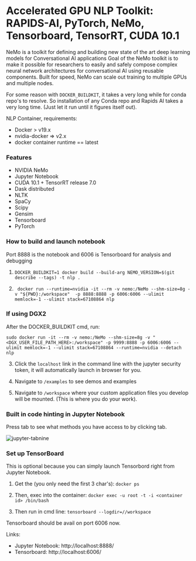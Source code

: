 # Accelerated GPU NLP Toolkit: RAPIDS-AI, PyTorch, NeMo, Tensorboard, TensorRT, CUDA 10.1
NeMo is a toolkit for defining and building new state of the art deep learning models for Conversational AI applications  Goal of the NeMo toolkit is to make it possible for researchers to easily and safely compose complex neural network architectures for conversational AI using reusable components. Built for speed, NeMo can scale out training to multiple GPUs and multiple nodes.

For some reason with `DOCKER_BUILDKIT`, it takes a very long while for conda repo's to resolve. So installation of any Conda repo and Rapids AI takes a very long time. (Just let it run until it figures itself out). 

NLP Container, requirements:

- Docker > v19.x
- nvidia-docker => v2.x
- docker container runtime == latest 


### Features

- NVIDIA NeMo
- Jupyter Notebook
- CUDA 10.1 + TensorRT release 7.0
- Dask distributed
- NLTK
- SpaCy
- Scipy
- Gensim
- Tensorboard
- PyTorch


### How to build and launch notebook
Port 8888 is the notebook and 6006 is Tensorboard for analysis and debugging

1. ``` DOCKER_BUILDKIT=1 docker build --build-arg NEMO_VERSION=$(git describe --tags) -t nlp . ```

2. ``` docker run --runtime=nvidia -it --rm -v nemo:/NeMo --shm-size=8g -v "${PWD}:/workspace"  -p 8888:8888 -p 6006:6006 --ulimit memlock=-1 --ulimit stack=67108864 nlp```

### If using DGX2

After the DOCKER_BUILDKIT cmd, run:

 ``` sudo docker run -it --rm -v nemo:/NeMo --shm-size=8g -v "<DGX_USER_FILE_PATH_HERE>:/workspace" -p 9999:8888 -p 6006:6006 --ulimit memlock=-1 --ulimit stack=67108864 --runtime=nvidia --detach nlp  ```


3. Click the `localhost` link in the command line with the jupyter security token, it will automatically launch in browser for you.

4. Navigate to `/examples` to see demos and examples

5. Navigate to `/workspace` where your custom application files you develop will be mounted. (This is where you do your work).


### Built in code hinting in Jupyter Notebook ###

Press tab to see what methods you have access to by clicking tab.

![jupyter-tabnine](https://raw.githubusercontent.com/wenmin-wu/jupyter-tabnine/master/images/demo.gif)


### Set up TensorBoard

This is optional because you can simply launch Tensorbord right from Jupyter Notebook.

1. Get the <container id> (you only need the first 3 char's): ``` docker ps ```

2. Then, exec into the container: ``` docker exec -u root -t -i <container id> /bin/bash ```

3. Then run in cmd line: ``` tensorboard --logdir=//workspace ```

Tensorboard should be avail on port 6006 now.

Links:
  - Jupyter Notebook: http://localhost:8888/
  - Tensorboard: http://localhost:6006/
  
